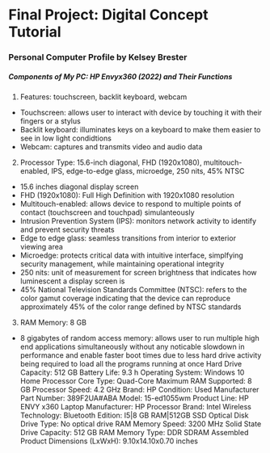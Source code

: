 # Final Project: Digital Concept Tutorial
### Personal Computer Profile by Kelsey Brester
##### Components of My PC: HP Envyx360 (2022) and Their Functions
1. Features: touchscreen, backlit keyboard, webcam
* Touchscreen: allows user to interact with device by touching it with their fingers or a stylus  
* Backlit keyboard: illuminates keys on a keyboard to make them easier to see in low light condidtions  
* Webcam: captures and transmits video and audio data  
2. Processor Type: 15.6-inch diagonal, FHD (1920x1080), multitouch-enabled, IPS, edge-to-edge glass, microedge, 250 nits, 45% NTSC
* 15.6 inches diagonal display screen
* FHD (1920x1080): Full High Definition with 1920x1080 resolution
* Multitouch-enabled: allows device to respond to multiple points of contact (touchscreen and touchpad) simulanteously
* Intrusion Prevention System (IPS): monitors network activity to identify and prevent security threats
* Edge to edge glass: seamless transitions from interior to exterior viewing area
* Microedge: protects critical data with intuitive interface, simplfying security management, while maintaining operational integrity
* 250 nits: unit of measurement for screen brightness that indicates how luminescent a display screen is
* 45% National Television Standards Committee (NTSC): refers to the color gamut coverage indicating that the device can reproduce approximately 45% of the color range defined by NTSC standards
3. RAM Memory: 8 GB
  * 8 gigabytes of random access memory: allows user to run multiple high end applications simultaneously without any noticable slowdown in performance and enable faster boot times due to less hard drive activity being required to load all the programs running at once
Hard Drive Capacity: 512 GB
Battery Life: 9.3 h
Operating System: Windows 10 Home
Processor Core Type: Quad-Core
Maximum RAM Supported: 8 GB
Processor Speed: 4.2 GHz
Brand: HP
Condition: Used
Manufacturer Part Number: 389F2UA#ABA
Model: 15-ed1055wm
Product Line: HP ENVY x360 Laptop
Manufacturer: HP
Processor Brand: Intel
Wireless Technology: Bluetooth
Edition: I5|8 GB RAM|512GB SSD
Optical Disk Drive Type: No optical drive
RAM Memory Speed: 3200 MHz
Solid State Drive Capacity: 512 GB
RAM Memory Type: DDR SDRAM
Assembled Product Dimensions (LxWxH): 9.10x14.10x0.70 inches
